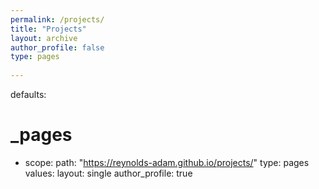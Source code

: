 ```yaml
---
permalink: /projects/
title: "Projects"
layout: archive
author_profile: false
type: pages
      
---
```


defaults:
  # _pages
  - scope:
      path: "https://reynolds-adam.github.io/projects/"
      type: pages
    values:
      layout: single
      author_profile: true